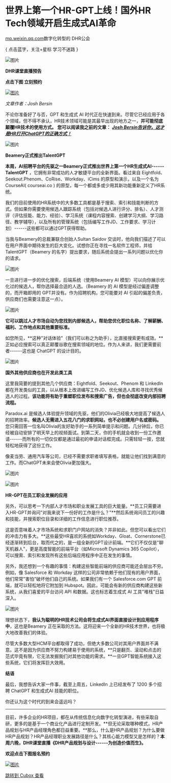 世界上第一个HR-GPT上线！国外HR Tech领域开启生成式AI革命
===================================

[mp.weixin.qq.com](https://mp.weixin.qq.com/s/HfQSVHPdZfK4z2O3WElzZQ)数字化转型的 DHR公会


{ 点击蓝字，关注+星标 学习不迷路 }


![图片](https://image.cubox.pro/article/2023040116262831347/61104.jpg?imageMogr2/quality/90/ignore-error/1)

**DHR课堂直播预告**

**点击下图 立刻预约**

[![图片](https://image.cubox.pro/article/2023040116262832619/57013.jpg?imageMogr2/quality/90/ignore-error/1)]()

*文章作者：Josh Bersin*

不论你准备好了与否，GPT 和生成式 AI 时代正在快速到来。尽管它已经应用于各个领域，但不得不承认，HR技术领域可能是其最早出现的地方之一，**并可能彻底颠覆HR技术的使用方式。** **您可以阅读我之前的文章：** [***Josh Bersin告诉你，这才是HR打开ChatGPT的正确方式！***](http://mp.weixin.qq.com/s?__biz=Mzg4OTEyODU5Mw==&mid=2247509966&idx=1&sn=65c27e590314455ef951c2166448316f&chksm=cff27430f885fd26bff7517ec58ddb5d4907237b95863685c45aeff31e8ea7be9c4724a70b81&scene=21#wechat_redirect)

![图片](https://image.cubox.pro/article/2021112916212834276/48194.jpg)

**Beamery正式推出TalentGPT**

**本周，AI招聘平台的先驱之一Beamery正式推出世界上第一个HR生成式AI------TalentGPT** ，它拥有非常成功的人才敏捷平台的全新界面。看过来自 Eightfold、Seekout.Phenom、CoRise、Workday、iCims 的原型和演示，以及一个名为CourseAI( courseai.co ) 的原型，每一个都或多或少用其新功能重新定义了HR系统。


我们的目前使用的HR系统中的大多数工具都是基于搜索、索引和技能判断的方式。但如果你需要使用候选人跟踪系统（包括对候选人进行评分、排名）、人才测评（评估技能、能力、经验）、学习系统（课程内容搜索、创建学习大纲、学习路径、教学辅导），以及所有的管理系统（包括编写工作JD、工作要求、学习计划）------这些都可以通过GPT获得帮助。


当我与Beamery的总裁兼联合创始人Sultan Saidov 交谈时，他向我们描述了可以在用户界面中期待发生的巨大变化。试想你正在寻找一名软件工程师，并给TalentGPT（Beamery 的名字）提出要求，随后系统会提出一系列问题以优化你的请求。


![图片](https://image.cubox.pro/article/2023040116262997011/86751.jpg?imageMogr2/quality/90/ignore-error/1)


一旦进行进一步的优化搜索，后端系统（使用Beamery AI 模型）可以向你展示优化过的候选人，帮你选择最合适的人选。（Beamery 的 AI 模型是经过偏差调整的，而开箱即用的 GPT并没有。作为招聘机构，您可能要对 AI 引起的偏差负责，供应商们也需要注意这一点）。


![图片](https://image.cubox.pro/article/2023040116262953588/57464.jpg?imageMogr2/quality/90/ignore-error/1)


**它可以跳过人才市场自动为您找到内部候选人，帮助您优化职位名称、了解薪酬、福利、工作地点和其他重要标准。**


如您所见，**这种"对话体验"（我们可以称之为助手），比直接搜索更有成效。**正如必应搜索可以真正颠覆谷歌在搜索领域的地位。作为人来讲，我们更需要前者------这也是 ChatGPT 的设计目的。


![图片](https://image.cubox.pro/article/2021112916212828120/62485.jpg)

**国外其他供应商也在开发此类工具**

这里我简要的提到其他几个供应商：Eightfold、Seekout、Phenom 和 LinkedIn 都在开发类似的工具，以从根本上改进编写工作JD、优化候选人库和寻找优秀候选人的过程。**该功能将有助于重塑职位发布和搜索广告，但也会彻底改变内部招聘流程。**


Paradox.ai 是候选人体验提升领域的先驱，他们的Olivia已经极大地提高了候选人的招聘效率。**候选人无需进入五花八门的求职网站，也不必创建用户名或密码。** 您只需回答一位名叫Olivia的友好助手的一系列简单提示和问题。几分钟后，你已经被自动安排了明天早上的视频面试。到第二天，你的手机就会收到一份工作邀请------而所有的一切仅仅都是通过最初的申请对话框完成。只需轻轻一按，您就轻松地获得了这份工作。

像麦当劳、通用汽车等公司，已经不需要求职者填写表格，就能让他们找到满意的工作。而ChatGPT未来会使Olivia更加强大。

![图片](https://image.cubox.pro/article/2023040116262984721/83051.jpg?imageMogr2/quality/90/ignore-error/1)

![图片](https://image.cubox.pro/article/2021112916212882004/47224.jpg)

**HR-GPT在员工职业发展的应用**

另外，可以思考一下内部人才市场和职业发展工具的巨大能量。**员工只需要进入HR-GPT并询问"对我来说下一份好的工作是什么？"**然后系统询问员工的兴趣和技能，并搜索职位目录和详细的工作信息进行职位推荐。


这是否意味着人才市场系统和求职门户网站的消失？并非如此。但您可以看出它们的冲击力有多大。**这些最受HR喜欢的系统如Workday、Gloat、Cornerstone已经逐渐转到后台，取而代之的，是一组全新的GPT设计前端。**它们不仅仅是"聊天机器人"，更是高度智能的前端平台（如Microsoft Dynamics 365 Copilot），可以搜索、索引和发现所有这些后端应用程序中正在发生的事情。


另外，我还想到一个有趣的事情：构建这些智能前端的供应商可能还会层出不穷。例如，像 Salesforce 和 Workday 这样的公司非常依赖于他们现有的用户界面，他们常常"害怕"破坏他们自己的系统。如果我们有一个 Salesforce.com GPT 前端，就可以轻松地将它附加到 Hubspot。因此，可能会有新的供应商构建这些新系统，从我们喜爱的平台访问 API 和数据。这也标志着生成式 AI 工具"堆栈"日益深入。

![图片](https://image.cubox.pro/article/2023040116262998042/47135.jpg?imageMogr2/quality/90/ignore-error/1)


理想状态下，**我认为聪明的HR技术公司会将生成式AI界面直接设计到应用程序中**，这也是Beamery 正在采取的方法。这将迎来一个全新的HR技术世界，也将极大地改善我们的体验。


尽管大多数大型HCM平台都取得了成功，但绝大多数公司对其用户界面并不满意。这不是因为供应商不努力构建易于使用的系统，**只是翻页、滚动和点击的范式毕竟有限，它无法发掘我们对其他功能的需求。**一旦GPT智能系统接入这些系统，它们将发挥巨大效用。


**结语**

最后，我想告诉大家一件事，截至上周五，LinkedIn 上已经发布了 1200 多个招聘 ChatGPT 和生成式AI 技能的职位。

你还认为这个时代的到来会遥远吗？

*** ** * ** ***


目前，许多企业的HR项目，都在从传统信息化向数字化转型演进，有些采取自研，更多的是基于一个商业化产品进行定制开发。**但无论采取哪种模式，HR产品规划与HR产品经理角色都日益重要。**那么，什么是HR产品规划？为什么要做HR产品规划？HR产品经理职业发展路径是什么？其核心能力模型又是怎样的？**本周六晚，DHR课堂直播《DHR产品规划与设计------为创造价值而生》。**

**欢迎点击下图报名预约**

[![图片](https://image.cubox.pro/article/2023040116262913206/27837.jpg?imageMogr2/quality/90/ignore-error/1)]()

[跳转到 Cubox 查看](https://cubox.pro/my/card?id=7041740450314587186)
